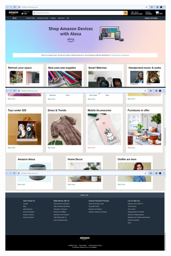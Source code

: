 ![logo](https://github.com/Csahu123/Amazon-Clone/blob/main/images/Amazon_project_1.png)
![logo](https://github.com/Csahu123/Amazon-Clone/blob/main/images/Amazon_project_2.png)
![logo](https://github.com/Csahu123/Amazon-Clone/blob/main/images/Amazon_project_3.png)
